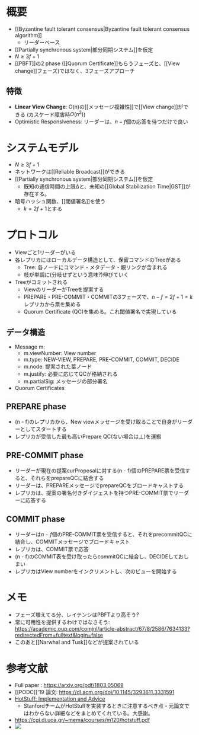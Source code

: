 # 概要
- [[Byzantine fault tolerant consensus|Byzantine fault tolerant consensus algorithm]]
	- リーダーベース
- [[Partially synchronous system|部分同期システム]]を仮定
- $N \ge 3f + 1$
- [[PBFT]]の2 phase ([[Quorum Certificate]]もらうフェーズと、[[View change]]フェーズ)ではなく、3フェーズアプローチ
## 特徴
- **Linear View Change**: O(n)の[[メッセージ複雑性]]で[[View change]]ができる (カスケード障害時$O(n^2)$)
- Optimistic Responsiveness: リーダーは、$n - f$個の応答を待つだけで良い

# システムモデル

- $N \ge 3f + 1$
- ネットワークは[[Reliable Broadcast]]ができる
- [[Partially synchronous system|部分同期システム]]を仮定
	- 既知の通信時間の上限$\Delta$と、未知の[[Global Stabilization Time|GST]]が存在する。
- 暗号ハッシュ関数、[[閾値署名]]を使う
	- $k = 2f+1$とする

# プロトコル
- Viewごと1リーダーがいる
- 各レプリカにはローカルデータ構造として、保留コマンドのTreeがある
	- Tree: 各ノードにコマンド・メタデータ・親リンクが含まれる
	- 枝が単調に(分岐せずという意味?)伸びていく
- Treeがコミットされる
	- ViewのリーダーがTreeを提案する
	- PREPARE・PRE-COMMIT・COMMITの3フェーズで、$n - f = 2f + 1 = k$レプリカから票を集める
	- Quorum Certificate (QC)を集める。これ閾値署名で実現している
## データ構造
- Message m:
	- m.viewNumber: View number
	- m.type: NEW-VIEW, PREPARE, PRE-COMMIT, COMMIT, DECIDE
	- m.node: 提案された葉ノード
	- m.justify: 必要に応じてQCが格納される
	- m.partialSig: メッセージの部分署名
- Quorum Certificates
## PREPARE phase
- (n - f)のレプリカから、New viewメッセージを受け取ることで自身がリーダーとしてスタートする
- レプリカが受信した最も高いPrepare QC(ない場合は$\bot$)を運搬
## PRE-COMMIT phase

- リーダーが現在の提案curProposalに対する(n - f)個のPREPARE票を受信すると、それらをprepareQCに結合する
- リーダーは、PREPAREメッセージでprepareQCをブロードキャストする
- レプリカは、提案の署名付きダイジェストを持つPRE-COMMIT票でリーダーに応答する
## COMMIT phase
- リーダーは$n-f$個のPRE-COMMIT票を受信すると、それをprecommitQCに結合し、COMMITメッセージでブロードキャスト
- レプリカは、COMMIT票で応答
- (n - f)のCOMMIT表を受け取ったらcommitQCに結合し、DECIDEしておしまい
- レプリカはView numberをインクリメントし、次のビューを開始する

# メモ
 - フェーズ増えてる分、レイテンシはPBFTより高そう?
 - 常に可用性を提供するわけではなさそう: https://academic.oup.com/comjnl/article-abstract/67/8/2586/7634133?redirectedFrom=fulltext&login=false
 - このあと[[Narwhal and Tusk]]などが提案されている

# 参考文献
- Full paper : https://arxiv.org/pdf/1803.05069
- [[PODC]]'19 論文: https://dl.acm.org/doi/10.1145/3293611.3331591
- [HotStuff: Implementation and Advice](https://www.scs.stanford.edu/24sp-cs244b/projects/HotStuff_Implementation_and_Advice.pdf)
	- StanfordチームがHotStuffを実装するときに注意するべき点・元論文ではわからない詳細などをまとめてくれている。大感謝。
- https://cgi.di.uoa.gr/~mema/courses/m120/hotstuff.pdf
-  ![](https://www.youtube.com/watch?v=GAGW-c4hADA)
